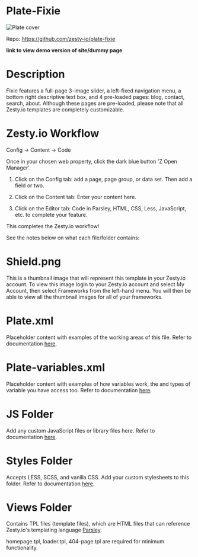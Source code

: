 # Plate-Fixie

![Plate cover](https://github.com/zesty-io/plate-fixie/blob/master/cover.png)

Repo: https://github.com/zesty-io/plate-fixie

****link to view demo version of site/dummy page****


# Description
Fixie features a full-page 3-image slider, a left-fixed navigation menu, a bottom right descriptive text box, and 4 pre-loaded pages: blog, contact, search, about.
Although these pages are pre-loaded, please note that all Zesty.io templates are completely customizable.

# Zesty.io Workflow

Config -> Content -> Code

Once in your chosen web property, click the dark blue button 'Z Open Manager'.

1. Click on the Config tab: add a page, page group, or data set. Then add a field or two.

2. Click on the Content tab: Enter your content here.

3. Click on the Editor tab: Code in Parsley, HTML, CSS, Less, JavaScript, etc. to complete your feature.

This completes the Zesty.io workflow!


See the notes below on what each file/folder contains:
# Shield.png
This is a thumbnail image that will represent this template in your Zesty.io account. To view this image login to your Zesty.io account and select My Account, then select Frameworks from the left-hand menu. You will then be able to view all the thumbnail images for all of your frameworks.

# Plate.xml
Placeholder content with examples of the working areas of this file.
Refer to documentation [here](https://developer.zesty.io/docs/templating/plate-xml/).

# Plate-variables.xml
Placeholder content with examples of how variables work, the and types of variable you have access too.
Refer to documentation [here](https://developer.zesty.io/docs/templating/plate-variables-xml/).

# JS Folder
Add any custom JavaScript files or library files here.
Refer to documentation [here](https://developer.zesty.io/docs/code-editor/javascript-files/).

# Styles Folder
Accepts LESS, SCSS, and vanilla CSS. Add your custom stylesheets to this folder.
Refer to documentation [here](https://developer.zesty.io/docs/code-editor/css-and-less/).

# Views Folder
Contains TPL files (template files), which are HTML files that can reference Zesty.io's templating language [Parsley](https://developer.zesty.io/parsley-templating/).

homepage.tpl, loader.tpl, 404-page.tpl are required for minimum functionality.
